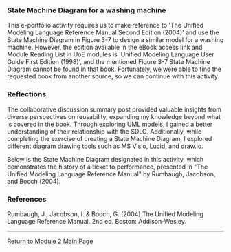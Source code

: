 ### State Machine Diagram for a washing machine

This e-portfolio activity requires us to make reference to 'The Unified Modeling Language Reference Manual Second Edition (2004)' and use the State Machine Diagram in Figure 3-7 to design a similar model for a washing machine. 
However, the edition available in the eBook access link and Module Reading List in UoE modules is 'Unified Modeling Language User Guide First Edition (1998)', and the mentioned Figure 3-7 State Machine Diagram cannot be found in that book. 
Fortunately, we were able to find the requested book from another source, so we can continue with this activity.



### Reflections
The collaborative discussion summary post provided valuable insights from diverse perspectives on reusability, expanding my knowledge beyond what is covered in the book. Through exploring UML models, I gained a better understanding of their relationship with the SDLC. Additionally, while completing the exercise of creating a State Machine Diagram, I explored different diagram drawing tools such as MS Visio, Lucid, and draw.io.

Below is the State Machine Diagram designated in this activity, which demonstrates the history of a ticket to performance, presented in "The Unified Modeling Language Reference Manual" by Rumbaugh, Jacobson, and Booch (2004).


### References
Rumbaugh, J., Jacobson, I. & Booch, G. (2004) The Unified Modeling Language Reference Manual. 2nd ed. Boston: Addison-Wesley.  

---

[Return to Module 2 Main Page](OOP.md)
